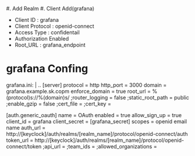 #. Add Realm
#. Client Add(grafana)
* Client ID : grafana
* Client Protocol : openid-connect
* Access Type : confidentail
* Authorization Enabled
* Root_URL : grafana_endpoint

# grafana Confing
grafana.ini: |
..
[server]
    protocol = http
    http_port = 3000
    domain = grafana.example.sk.copm
    enforce_domain = true
    root_url = %(protocol)s://%(domain)s/
    ;router_logging = false
    ;static_root_path = public
    ;enable_gzip = false
    ;cert_file =
    ;cert_key =


[auth.generic_oauth]
    name = OAuth
    enabled = true
    allow_sign_up = true
    client_id = grafana
    client_secret = [grafana_secret]
    scopes = openid email name
    auth_url = http://[keyclock]/auth/realms/[realm_name]/protocol/openid-connect/auth
    token_url = http://[keyclock]/auth/realms/[realm_name]/protocol/openid-connect/token
    ;api_url =
    ;team_ids =
    ;allowed_organizations =
